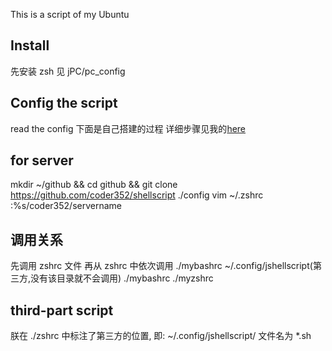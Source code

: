 This is a script of my Ubuntu
## Install
先安装 zsh
见 jPC/pc_config
## Config the script
read the config
下面是自己搭建的过程
详细步骤见我的[here](http://blog.csdn.net/u014015972/article/details/50647504)
## for server
mkdir ~/github && cd github && git clone https://github.com/coder352/shellscript
./config
vim ~/.zshrc 
:%s/coder352/servername
## 调用关系
先调用 zshrc 文件
再从 zshrc 中依次调用 ./mybashrc ~/.config/jshellscript(第三方,没有该目录就不会调用) ./mybashrc ./myzshrc
## third-part script 
朕在 ./zshrc 中标注了第三方的位置, 即: ~/.config/jshellscript/
文件名为 *.sh


